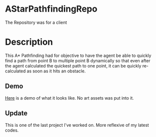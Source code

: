 # AStarPathfindingRepo
The Repository was for a client

# Description
This A* Pathfinding had for objective to have the agent be able to quickly find a path from point B to multiple point B dynamically so that even after the agent calculated the 
quickest path to one point, it can be quickly re-calculated as soon as it hits an obstacle. 

## Demo

[Here](https://drive.google.com/file/d/1qpMPu__iVpTm9uHfqINbZB0rHLi1-Q1F/view?usp=sharing) is a demo of what it looks like. No art assets was put into it.

## Update

This is one of the last project I've worked on. More reflexive of my latest codes.
